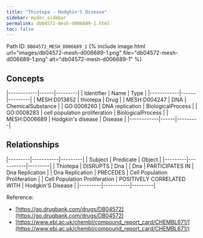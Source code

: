 ```yaml
---
title: "Thiotepa - Hodgkin'S Disease"
sidebar: mydoc_sidebar
permalink: db04572-mesh-d006689-1.html
toc: false 
---
```



Path ID: `DB04572_MESH_D006689_1`
{% include image.html url="images/db04572-mesh-d006689-1.png" file="db04572-mesh-d006689-1.png" alt="db04572-mesh-d006689-1" %}

## Concepts

|------------|------|---------|
| Identifier | Name | Type    |
|------------|------|---------|
| MESH:D013852 | thiotepa | Drug |
| MESH:D004247 | DNA | ChemicalSubstance |
| GO:0006260 | DNA replication | BiologicalProcess |
| GO:0008283 | cell population proliferation | BiologicalProcess |
| MESH:D006689 | Hodgkin's disease | Disease |
|------------|------|---------|

## Relationships

|---------|-----------|---------|
| Subject | Predicate | Object  |
|---------|-----------|---------|
| Thiotepa | DISRUPTS | Dna |
| Dna | PARTICIPATES IN | Dna Replication |
| Dna Replication | PRECEDES | Cell Population Proliferation |
| Cell Population Proliferation | POSITIVELY CORRELATED WITH | Hodgkin'S Disease |
|---------|-----------|---------|

Reference: 
  - [https://go.drugbank.com/drugs/DB04572](https://go.drugbank.com/drugs/DB04572)
  - [https://www.ebi.ac.uk/chembl/compound_report_card/CHEMBL671/](https://www.ebi.ac.uk/chembl/compound_report_card/CHEMBL671/)

